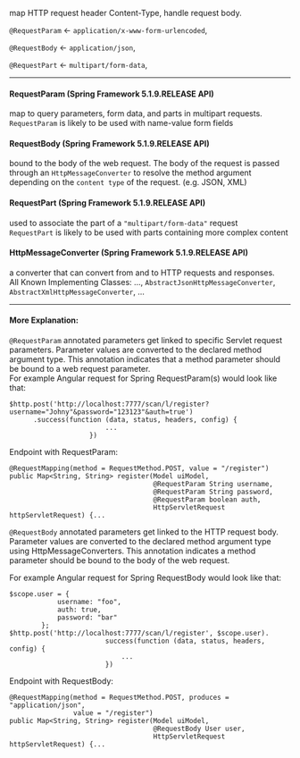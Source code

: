 map HTTP request header Content-Type, handle request body.

`@RequestParam` ← `application/x-www-form-urlencoded`,  

`@RequestBody` ← `application/json`,
 
`@RequestPart` ← `multipart/form-data`,

---

#### RequestParam (Spring Framework 5.1.9.RELEASE API)  

map to query parameters, form data, and parts in multipart requests.  
`RequestParam` is likely to be used with name-value form fields

#### RequestBody (Spring Framework 5.1.9.RELEASE API)

bound to the body of the web request. The body of the request is passed through an `HttpMessageConverter` to resolve the method argument depending on the `content type` of the request. (e.g. JSON, XML)

#### RequestPart (Spring Framework 5.1.9.RELEASE API)  

used to associate the part of a `"multipart/form-data"` request  
`RequestPart` is likely to be used with parts containing more complex content

#### HttpMessageConverter (Spring Framework 5.1.9.RELEASE API)

a converter that can convert from and to HTTP requests and responses.  
All Known Implementing Classes: ..., `AbstractJsonHttpMessageConverter`, `AbstractXmlHttpMessageConverter`, ...


---

#### More Explanation:  

`@RequestParam` annotated parameters get linked to specific Servlet request parameters. Parameter values are converted to the declared method argument type. This annotation indicates that a method parameter should be bound to a web request parameter.  
For example Angular request for Spring RequestParam(s) would look like that:

```
$http.post('http://localhost:7777/scan/l/register?username="Johny"&password="123123"&auth=true')
      .success(function (data, status, headers, config) {
                        ...
                    })
```
Endpoint with RequestParam:

```
@RequestMapping(method = RequestMethod.POST, value = "/register")
public Map<String, String> register(Model uiModel,
                                    @RequestParam String username,
                                    @RequestParam String password,
                                    @RequestParam boolean auth,
                                    HttpServletRequest httpServletRequest) {...
 ```
 
 `@RequestBody` annotated parameters get linked to the HTTP request body. Parameter values are converted to the declared method argument type using HttpMessageConverters. This annotation indicates a method parameter should be bound to the body of the web request.

For example Angular request for Spring RequestBody would look like that:  
```
$scope.user = {
            username: "foo",
            auth: true,
            password: "bar"
        };    
$http.post('http://localhost:7777/scan/l/register', $scope.user).
                        success(function (data, status, headers, config) {
                            ...
                        })
```
Endpoint with RequestBody:  

```
@RequestMapping(method = RequestMethod.POST, produces = "application/json", 
                value = "/register")
public Map<String, String> register(Model uiModel,
                                    @RequestBody User user,
                                    HttpServletRequest httpServletRequest) {...
```                                    
                                    
